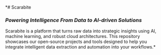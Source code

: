 *# Scarabite

### *Powering Intelligence From Data to AI-driven Solutions*

Scarabite is a platform that turns raw data into strategic insights using AI, machine learning, and robust cloud architectures. This repository showcases our open-source projects and tools designed to help you integrate intelligent data extraction and automation into your workflows.*
